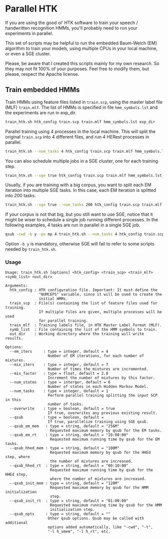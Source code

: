 # Parallel HTK
If you are using the good ol' HTK software to train your speech / handwritten
recognition HMMs, you'll probably need to run your experiments in parallel.

This set of scripts may be helpful to run the embedded Baum-Welch (EM) algorithm
to train your models, using multiple CPUs in your local machine, or even a
SGE cluster.

Please, be aware that I created this scripts mainly for my own research. So
they may not fit 100% of your purposes. Feel free to modify them, but please,
respect the Apache license.

## Train embedded HMMs

Train HMMs using feature files listed in `train.scp`, using the master label
file (MLF) `train.mlf`. The list of HMMs is specified in file `hmm_symbols.lst`
and the experiments are run in exp_dir.

```bash
train_htk.sh htk_config train.scp train.mlf hmm_symbols.lst exp_dir
```

Parallel training using 4 processes in the local machine. This will split the
original `train.scp` into 4 different files, and run 4 HERest processes in
parallel.

```bash
train_htk.sh --num_tasks 4 htk_config train.scp train.mlf hmm_symbols.lst exp_dir
```

You can also schedule multiple jobs in a SGE cluster, one for each training
step.

```bash
train_htk.sh --sge true htk_config train.scp train.mlf hmm_symbols.lst exp_dir
```

Usually, if you are training with a big corpus, you want to split each EM
iteration into multiple SGE tasks. In this case, each EM iteration is splitted
into 200 tasks.

```bash
train_htk.sh --sge true --num_tasks 200 htk_config train.scp train.mlf hmm_symbols.lst exp_dir
```

If your corpus is not that big, but you still want to use SGE, notice that it
might be wiser to schedule a single job running different processes. In the
following examples, 4 tasks are run in parallel in a single SGE job.

```bash
qsub -cwd -b y -pe mp 4 train_htk.sh --num_tasks 4 htk_config train.scp train.mlf hmm_symbols.lst exp_dir
```

Option `-b y` is mandatory, otherwise SGE will fail to refer to some scripts
needed by `train_htk.sh`.

### Usage

```
Usage: train_htk.sh [options] <htk_config> <train_scp> <train_mlf> <symb_list> <out_dir>

Arguments:
  htk_config : HTK configuration file. Important: It must define the
               "NUMCEPS" variable, since it will be used to create the
               initial HMMs.
  train_scp  : File(s) containing the list of feature files used for training.
               If multiple files are given, multiple processes will be used
               for parallel training.
  train_mlf  : Training labels file, in HTK Master Label Format (MLF).
  symb_list  : File containing the list of the HMM symbols to train.
  out_dir    : Working directory where the training will write results.

Options:
  --em_iters     : type = integer, default = 4
                   Number of EM iterations, for each number of mixtures.
  --mix_iters    : type = integer, default = 7
                   Number of times the mixtures are incremented.
  --mix_factor   : type = float, default = 2.0
                   Increment the number of mixtures by this factor.
  --num_states   : type = interger, default = 6
                   Number of states in each Hidden Markov Model.
  --num_tasks    : type = integer, default = 1
                   Perform parallel training splitting the input SCP in this
                   number of tasks.
  --overwrite    : type = boolean, default = true
                   If true, overwrites any previous existing result.
  --qsub         : type = boolean, default =
                   If true, parallelize training using SGE qsub.
  --qsub_em_mem   : type = string, default = "256M"
                    Requested maximum memory by qsub for the EM tasks.
  --qsub_em_rt    : type = string, default = "10:00:00"
                    Requested maximum running time by qsub for the EM tasks.
  --qsub_hhed_mem : type = string, default = "100M"
                    Requested maximum memory by qsub for the HHEd step, where
                    the number of mixtures are increased.
  --qsub_hhed_rt  : type = string, default = "00:10:00"
                    Requested maximum running time by qsub for the HHEd step,
                    where the number of mixtures are increased.
  --qsub_init_mem : type = string, default = "120M"
                    Requested maximum memory by qsub for the HMM initialization
                    step.
  --qsub_init_rt  : type = string, default = "01:00:00"
                    Requested maximum running time by qsub for the HMM
                    initialization step.
  --qsub_opts     : type = string, default = ""
                   Other qsub options. Qsub may be called with additional
                   options added automatically, like "-cwd", "-t",
                   "-l h_vmem", "-l h_rt", etc.
```
